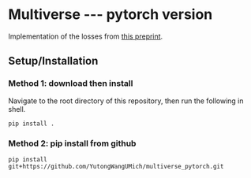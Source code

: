 # Multiverse --- pytorch version

Implementation of the losses from [this preprint](https://arxiv.org/abs/2311.17778).

## Setup/Installation

### Method 1: download then install

Navigate to the root directory of this repository, then run the following in shell.

```
pip install .
```

### Method 2: pip install from github

```
pip install git+https://github.com/YutongWangUMich/multiverse_pytorch.git
```
